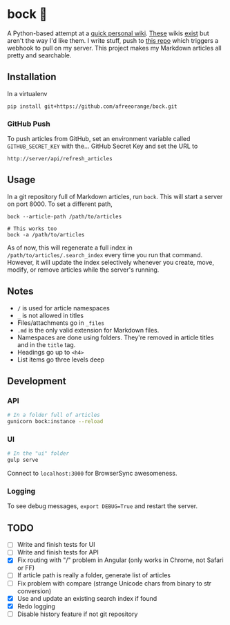 bock :beer:
===========

A Python-based attempt at a [quick personal wiki][wiki_link]. [These][realms_wiki] wikis [exist][gollum] but aren't the way I'd like them. I write stuff, push to [this repo][article_repo] which triggers a webhook to pull on my server. This project makes my Markdown articles all pretty and searchable.

Installation
------------

In a virtualenv

    pip install git+https://github.com/afreeorange/bock.git

### GitHub Push

To push articles from GitHub, set an environment variable called `GITHUB_SECRET_KEY` with the... GitHub Secret Key and set the URL to

    http://server/api/refresh_articles

Usage
-----

In a git repository full of Markdown articles, run `bock`. This will start a server on port 8000. To set a different path, 

    bock --article-path /path/to/articles
    
    # This works too
    bock -a /path/to/articles

As of now, this will regenerate a full index in `/path/to/articles/.search_index` every time you run that command. However, it will update the index selectively whenever you create, move, modify, or remove articles while the server's running.

Notes
-----

* `/` is used for article namespaces
* `_` is not allowed in titles
* Files/attachments go in `_files`
* `.md` is the only valid extension for Markdown files.
* Namespaces are done using folders. They're removed in article titles and in the `title` tag.
* Headings go up to `<h4>`
* List items go three levels deep

Development
-----------

### API

```bash
# In a folder full of articles
gunicorn bock:instance --reload
```

### UI

```bash
# In the "ui" folder
gulp serve
```

Connect to `localhost:3000` for BrowserSync awesomeness.

### Logging

To see debug messages, `export DEBUG=True` and restart the server.

TODO
----

* [ ] Write and finish tests for UI
* [ ] Write and finish tests for API
* [x] Fix routing with "/" problem in Angular (only works in Chrome, not Safari or FF)
* [ ] If article path is really a folder, generate list of articles
* [ ] Fix problem with compare (strange Unicode chars from binary to str conversion)
* [x] Use and update an existing search index if found
* [x] Redo logging
* [ ] Disable history feature if not git repository

[realms_wiki]: https://github.com/scragg0x/realms-wiki
[gollum]: https://github.com/gollum/gollum
[article_repo]: https://github.com/afreeorange/wiki.nikhil.io.articles
[wiki_link]: http://wiki.nikhil.io
